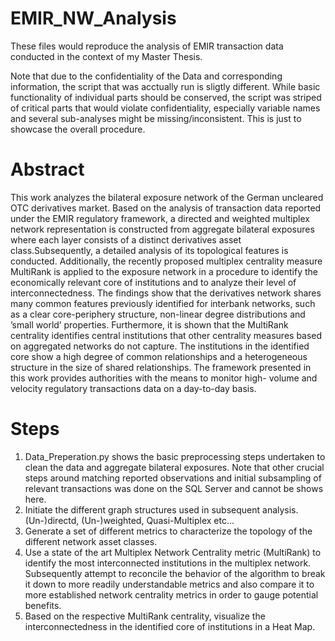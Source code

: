# EMIR_NW_Analysis

These files would reproduce the analysis of EMIR transaction data conducted in the context of my Master Thesis.

Note that due to the confidentiality of the Data and corresponding information, the script that was acctually run is sligtly different. While basic functionality of individual parts should be conserved, the script was striped of critical parts that would violate confidentiality, especially variable names and several sub-analyses might be missing/inconsistent. This is just to showcase the overall procedure.

# Abstract

This work analyzes the bilateral exposure network of the German uncleared OTC derivatives market. Based on the analysis of transaction data reported under the EMIR regulatory framework, a directed and weighted multiplex network representation is constructed from aggregate bilateral exposures where each layer consists of a distinct derivatives asset class.Subsequently, a detailed analysis of its topological features is conducted. Additionally, the recently proposed multiplex centrality measure MultiRank is applied to the exposure network in a procedure to identify the economically relevant core of institutions and to analyze their level of interconnectedness. The findings show that the derivatives network shares many common features previously identified for interbank networks, such as a clear core-periphery structure, non-linear degree distributions and ’small world’ properties. Furthermore, it is shown that the MultiRank centrality identifies central institutions that other centrality measures based on aggregated networks do not capture. The institutions in the identified core show a high degree of common relationships and a heterogeneous structure in the size of shared relationships. The framework presented in this work provides authorities with the means to monitor high- volume and velocity regulatory transactions data on a day-to-day basis.


# Steps
1. Data_Preperation.py shows the basic preprocessing steps undertaken to clean the data and aggregate bilateral exposures. Note that other crucial steps around matching reported observations and initial subsampling of relevant transactions was done on the SQL Server and cannot be shows here.
2. Initiate the different graph structures used in subsequent analysis. (Un-)directd, (Un-)weighted, Quasi-Multiplex etc...
3. Generate a set of different metrics to characterize the topology of the different network asset classes.
4. Use a state of the art Multiplex Network Centrality metric (MultiRank) to identify the most interconnected institutions in the multiplex network. Subsequently attempt to reconcile the behavior of the algorithm to break it down to more readily understandable metrics and also compare it to more established network centrality metrics in order to gauge potential benefits.
5. Based on the respective MultiRank centrality, visualize the interconnectedness in the identified core of institutions in a Heat Map. 